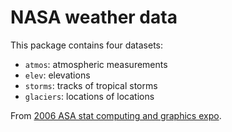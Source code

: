 # NASA weather data

This package contains four datasets:

* `atmos`: atmospheric measurements
* `elev`: elevations
* `storms`: tracks of tropical storms
* `glaciers`: locations of locations

From [2006 ASA stat computing and graphics expo](http://stat-computing.org/dataexpo/2006/).

